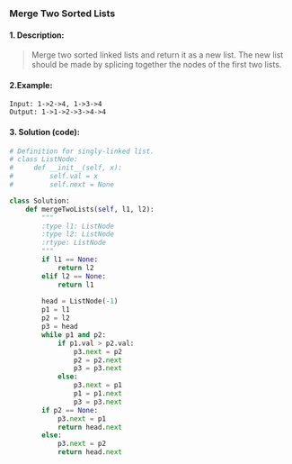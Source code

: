 ### Merge Two Sorted Lists

#### 1. Description:

> Merge two sorted linked lists and return it as a new list. The new list should be made by splicing together the nodes of the first two lists.

#### 2.Example:

```
Input: 1->2->4, 1->3->4
Output: 1->1->2->3->4->4
```

#### 3. Solution (code):
```python
# Definition for singly-linked list.
# class ListNode:
#     def __init__(self, x):
#         self.val = x
#         self.next = None

class Solution:
    def mergeTwoLists(self, l1, l2):
        """
        :type l1: ListNode
        :type l2: ListNode
        :rtype: ListNode
        """
        if l1 == None:
            return l2
        elif l2 == None:
            return l1
        
        head = ListNode(-1)
        p1 = l1
        p2 = l2
        p3 = head
        while p1 and p2:
            if p1.val > p2.val:
                p3.next = p2
                p2 = p2.next
                p3 = p3.next
            else:
                p3.next = p1
                p1 = p1.next
                p3 = p3.next
        if p2 == None:
            p3.next = p1
            return head.next
        else:
            p3.next = p2
            return head.next

```
